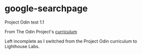 # google-searchpage
Project Odin test 1.1

From The Odin Project's [curriculum](http://www.theodinproject.com/courses/web-development-101/lessons/html-css)

Left incomplete as I switched from the Project Odin curriculum to Lighthouse Labs.
